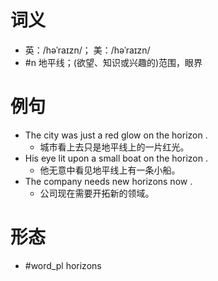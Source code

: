 # 词义
- 英：/həˈraɪzn/； 美：/həˈraɪzn/
- #n 地平线；(欲望、知识或兴趣的)范围，眼界
# 例句
- The city was just a red glow on the horizon .
	- 城市看上去只是地平线上的一片红光。
- His eye lit upon a small boat on the horizon .
	- 他无意中看见地平线上有一条小船。
- The company needs new horizons now .
	- 公司现在需要开拓新的领域。
# 形态
- #word_pl horizons
